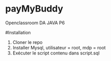 # payMyBuddy
 Openclassroom DA JAVA P6


#Installation
1. Cloner le repo
2. Installer Mysql, utilisateur = root, mdp = root
3. Exécuter le script contenu dans script.sql